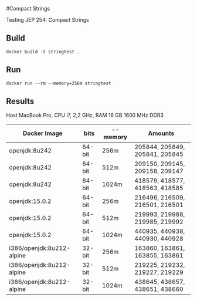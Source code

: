 #Compact Strings

Testing JEP 254: Compact Strings

## Build

```shell
docker build -t stringtest .
```

## Run

```shell
docker run --rm --memory=256m stringtest
```

## Results

Host MacBook Pro, CPU i7, 2,2 GHz, RAM 16 GB 1600 MHz DDR3

| Docker Image              | bits    | --memory | Amounts                        |
|---------------------------|---------|----------|--------------------------------|
| openjdk:8u242             | 64-bit  | 256m     | 205844, 205849, 205841, 205845 |
| openjdk:8u242             | 64-bit  | 512m     | 209150, 209145, 209158, 209147 |
| openjdk:8u242             | 64-bit  | 1024m    | 418579, 418577, 418563, 418585 |
| openjdk:15.0.2            | 64-bit  | 256m     | 216496, 216509, 216501, 216501 |
| openjdk:15.0.2            | 64-bit  | 512m     | 219993, 219988, 219985, 219992 |
| openjdk:15.0.2            | 64-bit  | 1024m    | 440935, 440938, 440930, 440928 |
| i386/openjdk:8u212-alpine | 32-bit  | 256m     | 163860, 163861, 163855, 163861 |
| i386/openjdk:8u212-alpine | 32-bit  | 512m     | 219225, 219232, 219227, 219229 |
| i386/openjdk:8u212-alpine | 32-bit  | 1024m    | 438645, 438657, 438651, 438660 |
